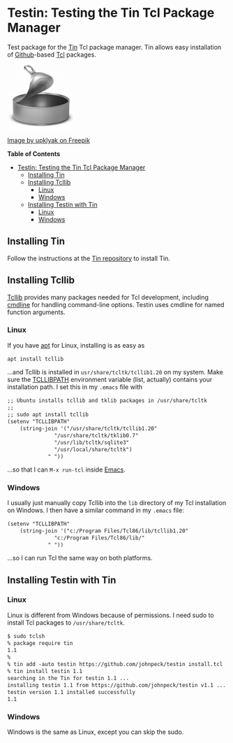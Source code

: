 # Testin: Testing the Tin Tcl Package Manager #

Test package for the [Tin](https://github.com/ambaker1/Tin) Tcl
package manager.  Tin allows easy installation of
[Github](https://github.com/)-based [Tcl](https://www.tcl.tk/about/language.html) packages.

![Tin can](img/tin_can_150.png)

[Image by upklyak on Freepik](https://www.freepik.com/author/upklyak)

<!-- markdown-toc start - Don't edit this section. Run M-x markdown-toc-refresh-toc -->
**Table of Contents**

- [Testin: Testing the Tin Tcl Package Manager](#testin-testing-the-tin-tcl-package-manager)
    - [Installing Tin](#installing-tin)
    - [Installing Tcllib](#installing-tcllib)
        - [Linux](#linux)
        - [Windows](#windows)
    - [Installing Testin with Tin](#installing-testin-with-tin)
        - [Linux](#linux-1)
        - [Windows](#windows-1)

<!-- markdown-toc end -->


## Installing Tin ##

Follow the instructions at the [Tin repository](https://github.com/ambaker1/Tin) to install Tin.

## Installing Tcllib ##

[Tcllib](https://www.tcl.tk/software/tcllib/) provides many packages needed for Tcl development, including [cmdline](https://core.tcl-lang.org/tcllib/doc/trunk/embedded/md/tcllib/files/modules/cmdline/cmdline.md) for handling command-line options.  Testin uses cmdline for named function arguments.

### Linux ###

If you have [apt](https://ubuntu.com/server/docs/package-management) for Linux, installing is as easy as

```
apt install tcllib
```

...and Tcllib is installed in `usr/share/tcltk/tcllib1.20` on my system.  Make sure the [TCLLIBPATH](https://wiki.tcl-lang.org/page/TCLLIBPATH) environment variable (list, actually) contains your installation path.  I set this in my `.emacs` file with

```
;; Ubuntu installs tcllib and tklib packages in /usr/share/tcltk
;;
;; sudo apt install tcllib
(setenv "TCLLIBPATH"
	(string-join '("/usr/share/tcltk/tcllib1.20"
		       "/usr/share/tcltk/tklib0.7"
		       "/usr/lib/tcltk/sqlite3"
		       "/usr/local/share/tcltk")
		     " "))
```

...so that I can `M-x run-tcl` inside [Emacs](https://www.gnu.org/software/emacs/).

### Windows ###

I usually just manually copy Tcllib into the `lib` directory of my Tcl installation on Windows.  I then have a similar command in my `.emacs` file:

```
(setenv "TCLLIBPATH"
	(string-join '("c:/Program Files/Tcl86/lib/tcllib1.20"
		       "c:/Program Files/Tcl86/lib/"
		     " "))
```

...so I can run Tcl the same way on both platforms.


## Installing Testin with Tin ##

### Linux ###

Linux is different from Windows because of permissions.  I need sudo to install Tcl packages to `/usr/share/tcltk`.

```
$ sudo tclsh
% package require tin
1.1
%
% tin add -auto testin https://github.com/johnpeck/testin install.tcl
% tin install testin 1.1
searching in the Tin for testin 1.1 ...
installing testin 1.1 from https://github.com/johnpeck/testin v1.1 ...
testin version 1.1 installed successfully
1.1
```

### Windows ###

Windows is the same as Linux, except you can skip the sudo.

